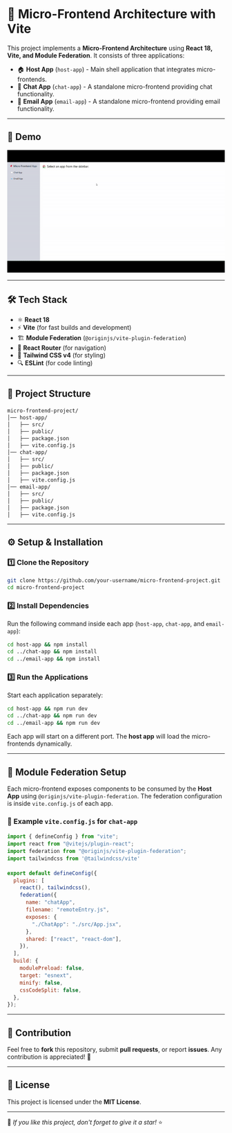 # 🚀 Micro-Frontend Architecture with Vite

This project implements a **Micro-Frontend Architecture** using **React 18, Vite, and Module Federation**. It consists of three applications:

- 🏠 **Host App** (`host-app`) - Main shell application that integrates micro-frontends.
- 💬 **Chat App** (`chat-app`) - A standalone micro-frontend providing chat functionality.
- 📧 **Email App** (`email-app`) - A standalone micro-frontend providing email functionality.

---

## 🎥 Demo

![Micro-Frontend Demo](./chat-app/public/video.gif)

---

## 🛠 Tech Stack

- ⚛ **React 18**
- ⚡ **Vite** (for fast builds and development)
- 🏗 **Module Federation** (`@originjs/vite-plugin-federation`)
- 🚏 **React Router** (for navigation)
- 🎨 **Tailwind CSS v4** (for styling)
- 🔍 **ESLint** (for code linting)

---

## 📂 Project Structure

```plaintext
micro-frontend-project/
│── host-app/
│   ├── src/
│   ├── public/
│   ├── package.json
│   ├── vite.config.js
│── chat-app/
│   ├── src/
│   ├── public/
│   ├── package.json
│   ├── vite.config.js
│── email-app/
│   ├── src/
│   ├── public/
│   ├── package.json
│   ├── vite.config.js
```

---

## ⚙️ Setup & Installation

### 1️⃣ Clone the Repository

```sh
git clone https://github.com/your-username/micro-frontend-project.git
cd micro-frontend-project
```

### 2️⃣ Install Dependencies

Run the following command inside each app (`host-app`, `chat-app`, and `email-app`):

```sh
cd host-app && npm install
cd ../chat-app && npm install
cd ../email-app && npm install
```

### 3️⃣ Run the Applications

Start each application separately:

```sh
cd host-app && npm run dev
cd ../chat-app && npm run dev
cd ../email-app && npm run dev
```

Each app will start on a different port. The **host app** will load the micro-frontends dynamically.

---

## 🔗 Module Federation Setup

Each micro-frontend exposes components to be consumed by the **Host App** using `@originjs/vite-plugin-federation`. The federation configuration is inside `vite.config.js` of each app.

### 📝 Example `vite.config.js` for `chat-app`

```js
import { defineConfig } from "vite";
import react from "@vitejs/plugin-react";
import federation from "@originjs/vite-plugin-federation";
import tailwindcss from '@tailwindcss/vite'

export default defineConfig({
  plugins: [
    react(), tailwindcss(),
    federation({
      name: "chatApp",
      filename: "remoteEntry.js",
      exposes: {
        "./ChatApp": "./src/App.jsx",
      },
      shared: ["react", "react-dom"],
    }),
  ],
  build: {
    modulePreload: false,
    target: "esnext",
    minify: false,
    cssCodeSplit: false,
  },
});

```

---

## 🤝 Contribution

Feel free to **fork** this repository, submit **pull requests**, or report **issues**. Any contribution is appreciated! 🚀

---

## 📜 License

This project is licensed under the **MIT License**.

---

🌟 *If you like this project, don't forget to give it a star!* ⭐


